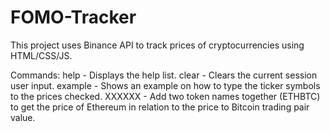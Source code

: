 # FOMO-Tracker

This project uses Binance API to track prices of cryptocurrencies using HTML/CSS/JS. 

Commands:
help - Displays the help list.
clear - Clears the current session user input. 
example - Shows an example on how to type the ticker symbols to the prices checked. 
XXXXXX - Add two token names together (ETHBTC) to get the price of Ethereum in relation to the
price to Bitcoin trading pair value.
